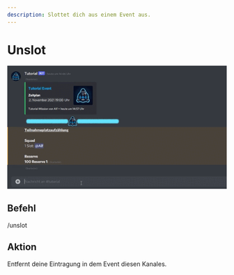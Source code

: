```yaml
---
description: Slottet dich aus einem Event aus.
---
```


# Unslot

![](../../.gitbook/assets/Slotbot-Unslot.gif)

## Befehl

/unslot

## Aktion

Entfernt deine Eintragung in dem Event diesen Kanales.
